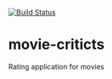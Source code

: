
[![Build Status](https://travis-ci.com/lukaszrys/movie-rater.svg?token=WxMp5FXszxp4REupefyE&branch=develop)](https://travis-ci.com/lukaszrys/movie-rater)
# movie-criticts
Rating application for movies
